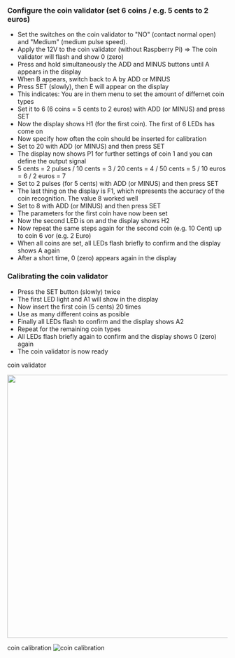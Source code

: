 ### Configure the coin validator (set 6 coins / e.g. 5 cents to 2 euros)

- Set the switches on the coin validator to "NO" (contact normal open) and "Medium" (medium pulse speed).
- Apply the 12V to the coin validator (without Raspberry Pi) => The coin validator will flash and show 0 (zero)
- Press and hold simultaneously the ADD and MINUS buttons until A appears in the display
- When B appears, switch back to A by ADD or MINUS
- Press SET (slowly), then E will appear on the display
- This indicates: You are in them menu to set the amount of differnet coin types 
- Set it to 6 (6 coins = 5 cents to 2 euros) with ADD (or MINUS) and press SET
- Now the display shows H1 (for the first coin). The first of 6 LEDs has come on
- Now specify how often the coin should be inserted for calibration
- Set to 20 with ADD (or MINUS) and then press SET
- The display now shows P1 for further settings of coin 1 and you can define the output signal
- 5 cents = 2 pulses / 10 cents = 3 / 20 cents = 4 / 50 cents = 5 / 10 euros = 6 / 2 euros = 7
- Set to 2 pulses (for 5 cents) with ADD (or MINUS) and then press SET
- The last thing on the display is F1, which represents the accuracy of the coin recognition. The value 8 worked well
- Set to 8 with ADD (or MINUS) and then press SET
- The parameters for the first coin have now been set 
- Now the second LED is on and the display shows H2
- Now repeat the same steps again for the second coin (e.g. 10 Cent) up to coin 6 vor (e.g. 2 Euro)
- When all coins are set, all LEDs flash briefly to confirm and the display shows A again
- After a short time, 0 (zero) appears again in the display

### Calibrating the coin validator

- Press the SET button (slowly) twice
- The first LED light and A1 will show in the display
- Now insert the first coin (5 cents) 20 times
- Use as many different coins as posible
- Finally all LEDs flash to confirm and the display shows A2
- Repeat for the remaining coin types
- All LEDs flash briefly again to confirm and the display shows 0 (zero) again
- The coin validator is now ready

coin validator

<img src="https://i.imgur.com/bnyfBGZ.jpg" width="600">

coin calibration
![coin calibration](https://imgur.com/Xc1TAGF.png)

